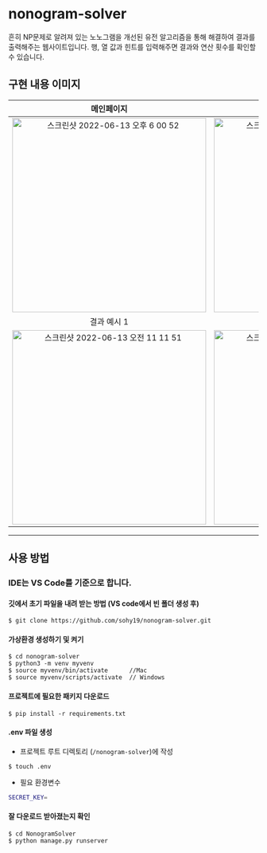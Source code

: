# nonogram-solver
흔히 NP문제로 알려져 있는 노노그램을 개선된 유전 알고리즘을 통해 해결하여 결과를 출력해주는 웹사이트입니다. 행, 열 값과 힌트를 입력해주면 결과와 연산 횟수를 확인할 수 있습니다.

## 구현 내용 이미지
|메인페이지|힌트 입력창|
|:-:|:-:|
|<img width="390" alt="스크린샷 2022-06-13 오후 6 00 52" src="https://user-images.githubusercontent.com/88651937/173318737-948ca32b-37be-490e-b4f8-61f062e1d920.png">|<img width="390" alt="스크린샷 2022-06-13 오전 11 11 08" src="https://user-images.githubusercontent.com/88651937/173270191-7c89535a-4bcf-4ac7-ab87-a94f24890f46.png">|
|결과 예시 1|결과 예시 2|
|<img width="390" alt="스크린샷 2022-06-13 오전 11 11 51" src="https://user-images.githubusercontent.com/88651937/173270202-4b5d6f48-844c-40d7-a92b-090a45ef9194.png">|<img width="390" alt="스크린샷 2022-06-13 오전 11 21 11" src="https://user-images.githubusercontent.com/88651937/173270208-896ecf35-f48c-4224-b2fa-9bfebc24afa7.png">|

* * *

## 사용 방법 
### IDE는 VS Code를 기준으로 합니다.
  
#### 깃에서 초기 파일을 내려 받는 방법 (VS code에서 빈 폴더 생성 후)
```
$ git clone https://github.com/sohy19/nonogram-solver.git
```
#### 가상환경 생성하기 및 켜기
```
$ cd nonogram-solver
$ python3 -m venv myvenv
$ source myvenv/bin/activate      //Mac
$ source myvenv/scripts/activate  // Windows
```
#### 프로젝트에 필요한 패키지 다운로드
```
$ pip install -r requirements.txt
```
#### .env 파일 생성 
  - 프로젝트 루트 디렉토리 (`/nonogram-solver`)에 작성
```
$ touch .env
```
  - 필요 환경변수
  ```bash
  SECRET_KEY=
  ```
#### 잘 다운로드 받아졌는지 확인
```
$ cd NonogramSolver
$ python manage.py runserver
```
